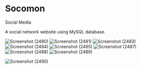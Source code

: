 # Socomon

Social Media

A social network website using MySQL database.

![Screenshot (2480)](https://user-images.githubusercontent.com/65062751/123727815-df2bd400-d8af-11eb-892e-b1f20e41fb54.png)
![Screenshot (2481)](https://user-images.githubusercontent.com/65062751/123727875-f8cd1b80-d8af-11eb-9ecf-bb0215ab9799.png)
![Screenshot (2483)](https://user-images.githubusercontent.com/65062751/123727917-0e424580-d8b0-11eb-8134-68b033761ff7.png)
![Screenshot (2484)](https://user-images.githubusercontent.com/65062751/123727927-139f9000-d8b0-11eb-8ab5-69d6d1730f2d.png)
![Screenshot (2485)](https://user-images.githubusercontent.com/65062751/123727939-18fcda80-d8b0-11eb-9e37-0c0393bff0ed.png)
![Screenshot (2487)](https://user-images.githubusercontent.com/65062751/123727951-2023e880-d8b0-11eb-8ffc-c905ee216401.png)
![Screenshot (2488)](https://user-images.githubusercontent.com/65062751/123727958-23b76f80-d8b0-11eb-8189-503a285ddbad.png)
![Screenshot (2489)](https://user-images.githubusercontent.com/65062751/123727971-27e38d00-d8b0-11eb-8f51-e7ea5b0ecfc3.png)

![Screenshot (2490)](https://user-images.githubusercontent.com/65062751/123728035-45185b80-d8b0-11eb-81a9-73315b1eafd7.png)
